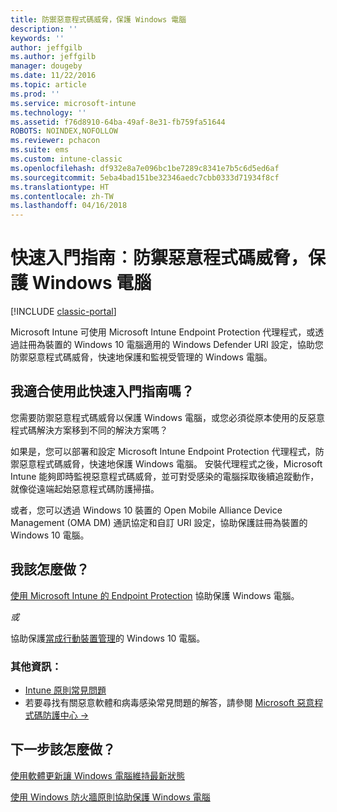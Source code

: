 ```yaml
---
title: 防禦惡意程式碼威脅，保護 Windows 電腦
description: ''
keywords: ''
author: jeffgilb
ms.author: jeffgilb
manager: dougeby
ms.date: 11/22/2016
ms.topic: article
ms.prod: ''
ms.service: microsoft-intune
ms.technology: ''
ms.assetid: f76d8910-64ba-49af-8e31-fb759fa51644
ROBOTS: NOINDEX,NOFOLLOW
ms.reviewer: pchacon
ms.suite: ems
ms.custom: intune-classic
ms.openlocfilehash: df932e8a7e096bc1be7289c8341e7b5c6d5ed6af
ms.sourcegitcommit: 5eba4bad151be32346aedc7cbb0333d71934f8cf
ms.translationtype: HT
ms.contentlocale: zh-TW
ms.lasthandoff: 04/16/2018
---
```

# <a name="quick-start-guide-protect-windows-pcs-against-malware-threats"></a>快速入門指南︰防禦惡意程式碼威脅，保護 Windows 電腦

[!INCLUDE [classic-portal](../includes/classic-portal.md)]

Microsoft Intune 可使用 Microsoft Intune Endpoint Protection 代理程式，或透過註冊為裝置的 Windows 10 電腦適用的 Windows Defender URI 設定，協助您防禦惡意程式碼威脅，快速地保護和監視受管理的 Windows 電腦。

## <a name="is-this-quick-start-guide-right-for-me"></a>我適合使用此快速入門指南嗎？
您需要防禦惡意程式碼威脅以保護 Windows 電腦，或您必須從原本使用的反惡意程式碼解決方案移到不同的解決方案嗎？

如果是，您可以部署和設定 Microsoft Intune Endpoint Protection 代理程式，防禦惡意程式碼威脅，快速地保護 Windows 電腦。 安裝代理程式之後，Microsoft Intune 能夠即時監視惡意程式碼威脅，並可對受感染的電腦採取後續追蹤動作，就像從遠端起始惡意程式碼防護掃描。

或者，您可以透過 Windows 10 裝置的 Open Mobile Alliance Device Management (OMA DM) 通訊協定和自訂 URI 設定，協助保護註冊為裝置的 Windows 10 電腦。

## <a name="how-do-i-do-it"></a>我該怎麼做？
[使用 Microsoft Intune 的 Endpoint Protection](/intune-classic/deploy-use/help-secure-windows-pcs-with-endpoint-protection-for-microsoft-intune) 協助保護 Windows 電腦。

*或*

協助保護[當成行動裝置管理](/intune-classic/deploy-use/windows-10-policy-settings-in-microsoft-intune)的 Windows 10 電腦。


### <a name="additional-information"></a>其他資訊：
- [Intune 原則常見問題](/intune-classic/deploy-use/manage-settings-and-features-on-your-devices-with-microsoft-intune-policies#frequently-asked-questions-about-intune-policies)
- 若要尋找有關惡意軟體和病毒感染常見問題的解答，請參閱 <a href="https://www.microsoft.com/security/portal/mmpc/" target="_blank"> Microsoft 惡意程式碼防護中心 &rarr;</a>


## <a name="what-should-i-do-next"></a>下一步該怎麼做？
[使用軟體更新讓 Windows 電腦維持最新狀態](/intune-classic/deploy-use/keep-windows-pcs-up-to-date-with-software-updates-in-microsoft-intune)

[使用 Windows 防火牆原則協助保護 Windows 電腦](/intune-classic/deploy-use/help-protect-windows-pcs-using-windows-firewall-policies-in-microsoft-intune)
